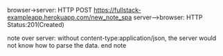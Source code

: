 browser->server: HTTP POST https://fullstack-exampleapp.herokuapp.com/new_note_spa
server-->browser: HTTP Status:201(Created)

note over server:
without content-type:application/json, the server
would not know how to parse the data.
end note

